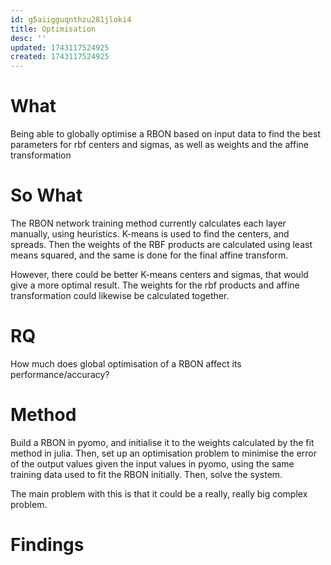```yaml
---
id: g5aiigguqnthzu281jloki4
title: Optimisation
desc: ''
updated: 1743117524925
created: 1743117524925
---
```

# What

Being able to globally optimise a RBON based on input data to find the best parameters for rbf centers and sigmas, as well as weights and the affine transformation

# So What

The RBON network training method currently calculates each layer manually, using heuristics. K-means is used to find the centers, and spreads. Then the weights of the RBF products are calculated using least means squared, and the same is done for the final affine transform. 

However, there could be better K-means centers and sigmas, that would give a more optimal result. The weights for the rbf products and affine transformation could likewise be calculated together. 



# RQ

How much does global optimisation of a RBON affect its performance/accuracy?

# Method

Build a RBON in pyomo, and initialise it to the weights calculated by the fit method in julia. Then, set up an optimisation problem to minimise the error of the output values given the input values in pyomo, using the same training data used to fit the RBON initially. Then, solve the system.

The main problem with this is that it could be a really, really big complex problem.

# Findings